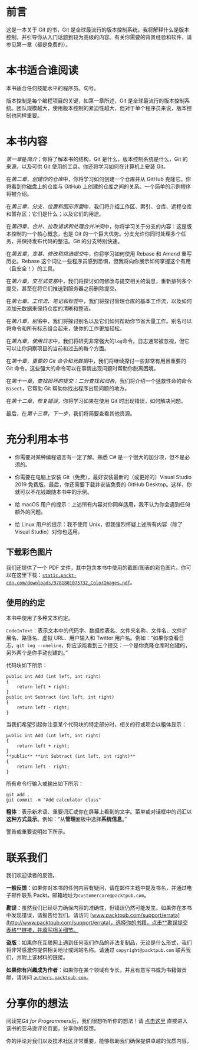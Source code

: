 # 前言

这是一本关于 Git 的书，Git 是全球最流行的版本控制系统。我将解释什么是版本控制，并引导你从入门话题到较为高级的内容。有关你需要的背景经验和软件，请参见第一章（都是免费的）。

# 本书适合谁阅读

本书适合任何技能水平的程序员。句号。

版本控制是每个编程项目的关键，如第一章所述，Git 是全球最流行的版本控制系统。团队规模越大，使用版本控制的紧迫性越大，但对于单个程序员来说，版本控制也同样重要。

# 本书内容

*第一章*是*简介*；你将了解本书的结构，Git 是什么，版本控制系统是什么，Git 的来源，以及可供 Git 使用的工具。你还将学习如何在计算机上安装 Git。

在*第二章*，*创建你的仓库*中，你将学习如何创建一个仓库并从 GitHub 克隆它。你将看到你磁盘上的仓库与 GitHub 上创建的仓库之间的关系。一个简单的示例程序将被介绍。

在*第三章*，*分支、位置和图形界面*中，我们将介绍工作区、索引、仓库、远程仓库和暂存区；它们是什么；以及它们的用途。

在*第四章*，*合并、拉取请求和处理合并冲突*中，你将学习关于分支的内容：这是版本控制的一个核心概念，也是 Git 的一个巨大优势。分支允许你同时处理多个任务，并保持发布代码的整洁。Git 的分支特别快速。

在*第五章*，*变基、修改和挑选提交*中，你将学习如何使用 Rebase 和 Amend 重写历史。Rebase 这个词让一些程序员感到恐惧，但我将向你展示如何掌握这个有用（且安全！）的工具。

在*第六章*，*交互式变基*中，我们将探讨如何修改与提交相关的消息，重新排列多个提交，甚至在将它们推送到服务器之前删除提交。

在*第七章*，*工作流、笔记和标签*中，我们将探讨管理仓库的基本工作流，以及如何添加元数据来保持仓库的清晰和整洁。

在*第八章*，*别名*中，我们将探讨别名以及它们如何帮助你节省大量工作。别名可以将命令和所有标志组合起来，使你的工作更加轻松。

在*第九章*，*使用日志*中，我们将研究非常强大的`log`命令。日志通常被忽视，但它可以让你洞察项目的当前和过去的每个方面。

在*第十章*，*重要的 Git 命令和元数据*中，我们将继续探讨一些非常有用且重要的 Git 命令。这些强大的命令可以在事情出现问题时帮助你脱离困境。

在*第十一章*，*查找损坏的提交：二分查找和归咎*，我们将介绍一个拯救性命的命令`Bisect`，它帮助 Git 帮助你找出程序出现问题的地方。

在*第十二章*，*修复错误*，你将学习如果在使用 Git 时出现错误，如何解决问题。

最后，在*第十三章*，*下一步*，我们将简要查看其他资源。

# 充分利用本书

+   你需要对某种编程语言有一定了解。熟悉 C# 是一个很大的加分项，但不是必须的。

+   你需要在电脑上安装 Git（免费），最好安装最新的（或更好的）Visual Studio 2019 免费版。最后，你还需要下载并安装免费的 GitHub Desktop。这样，你就可以不花钱跟随本书中的示例。

+   给 macOS 用户的提示：上述所有内容对你同样适用，我不认为你会遇到任何额外的问题。

+   给 Linux 用户的提示：我不使用 Unix，但我强烈怀疑上述所有内容（除了 Visual Studio）对你也适用。

## 下载彩色图片

我们还提供了一个 PDF 文件，其中包含本书中使用的截图/图表的彩色图片。你可以在这里下载：[`static.packt-cdn.com/downloads/9781801075732_ColorImages.pdf`](https://static.packt-cdn.com/downloads/9781801075732_ColorImages.pdf)。

## 使用的约定

本书中使用了多种文本约定。

`CodeInText`：表示文本中的代码字、数据库表名、文件夹名称、文件名、文件扩展名、路径名、虚拟 URL、用户输入和 Twitter 用户名。例如：“如果你查看日志，`git log --oneline`，你应该能看到三个提交：一个是你克隆仓库时创建的，另外两个是你手动创建的。”

代码块如下所示：

```
public int Add (int left, int right)
{
    return left + right;
}
public int Subtract (int left, int right)
{
    return left - right;
} 
```

当我们希望引起你注意某个代码块的特定部分时，相关的行或项会以粗体显示：

```
public int Add (int left, int right)
{
    return left + right;
}
**public** **int Subtract (int left, int right)**
{
    return left - right;
} 
```

所有命令行输入或输出如下所示：

```
git add .
git commit -m "Add calculator class" 
```

**粗体**：表示新术语、重要词汇或你在屏幕上看到的文字。菜单或对话框中的词汇以**这种方式显示**。例如：“从**管理**面板中选择**系统信息**。”

警告或重要说明如下所示。

# 联系我们

我们欢迎读者的反馈。

**一般反馈**：如果你对本书的任何内容有疑问，请在邮件主题中提及书名，并通过电子邮件联系 Packt，邮箱地址为`customercare@packtpub.com`。

**勘误**：虽然我们已经尽力确保内容的准确性，但错误仍然可能发生。如果你在本书中发现错误，请报告给我们。请访问 [www.packtpub.com/support/errata](http://www.packtpub.com/support/errata)，选择你的书籍，点击**勘误提交表格**链接，并填写相关细节。

**盗版**：如果你在互联网上遇到任何我们作品的非法复制品，无论是什么形式，我们将非常感激你提供相关地址或网站名称。请通过 `copyright@packtpub.com` 联系我们，并附上该材料的链接。

**如果你有兴趣成为作者**：如果你在某个领域有专长，并且有意写书或为书籍做贡献，请访问 [`authors.packtpub.com`](http://authors.packtpub.com)。

# 分享你的想法

阅读完*Git for Programmers*后，我们很想听听你的想法！请 [点击这里](https://packt.link/r/1-801-07573-5) 直接进入该书的亚马逊评论页面，分享你的反馈。

你的评论对我们以及技术社区非常重要，能够帮助我们确保提供卓越的优质内容。
